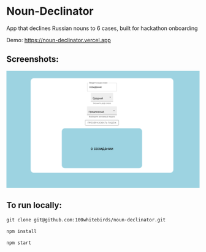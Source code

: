 <h1> Noun-Declinator </h1>

App that declines Russian nouns to 6 cases, built for hackathon onboarding

Demo: https://noun-declinator.vercel.app

<h2> Screenshots: </h2>

<img src="screenshots/screenshot.png" width="800">

<h2> To run locally: </h2>
 
```
git clone git@github.com:100whitebirds/noun-declinator.git
```
```
npm install
```
```
npm start
```
